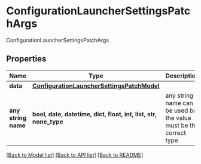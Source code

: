 # ConfigurationLauncherSettingsPatchArgs

ConfigurationLauncherSettingsPatchArgs

## Properties
Name | Type | Description | Notes
------------ | ------------- | ------------- | -------------
**data** | [**ConfigurationLauncherSettingsPatchModel**](ConfigurationLauncherSettingsPatchModel.md) |  | [optional] 
**any string name** | **bool, date, datetime, dict, float, int, list, str, none_type** | any string name can be used but the value must be the correct type | [optional]

[[Back to Model list]](../README.md#documentation-for-models) [[Back to API list]](../README.md#documentation-for-api-endpoints) [[Back to README]](../README.md)


